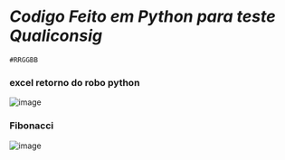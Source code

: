 # *Codigo Feito em Python para teste Qualiconsig*

`#RRGGBB`

### excel retorno do robo python
![image](https://github.com/EzequielBes/Qualiconsig/assets/113632597/aa2bf117-4bd3-48b5-803e-56ffa7365a32)


### Fibonacci

![image](https://github.com/EzequielBes/Qualiconsig/assets/113632597/53599dbe-622e-4c24-936a-c1aa1582de84)



